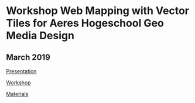 # Workshop Web Mapping with Vector Tiles for Aeres Hogeschool Geo Media Design 
## March 2019

[Presentation](https://nieneb.github.io/mgi_workshop/)

[Workshop](https://github.com/NieneB/mgi_workshop/wiki)

[Materials](https://github.com/NieneB/mgi_workshop/archive/master.zip)